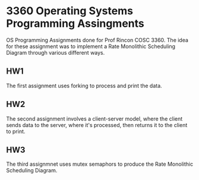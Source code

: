 # 3360 Operating Systems Programming Assingments

OS Programming Assignments done for Prof Rincon COSC 3360. The idea for these assignment was to implement a Rate Monolithic Scheduling Diagram through various different ways.

## HW1

The first assignment uses forking to process and print the data.

## HW2

The second assignment involves a client-server model, where the client sends data to the server, where it's processed, then returns it to the client to print.

## HW3

The third assignmnet uses mutex semaphors to produce the Rate Monolithic Scheduling Diagram.

